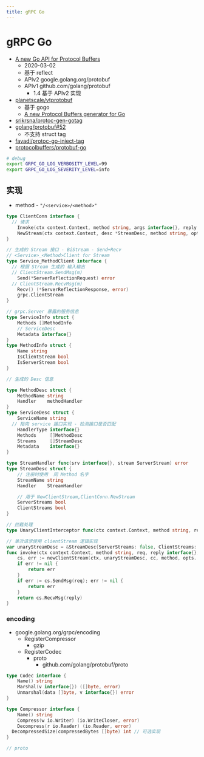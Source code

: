 ```yaml
---
title: gRPC Go
---
```


# gRPC Go

- [A new Go API for Protocol Buffers](https://go.dev/blog/protobuf-apiv2)
  - 2020-03-02
  - 基于 reflect
  - APIv2 google.golang.org/protobuf
  - APIv1 github.com/golang/protobuf
    - 1.4 基于 APIv2 实现
- [planetscale/vtprotobuf](https://github.com/planetscale/vtprotobuf)
  - 基于 gogo
  - [A new Protocol Buffers generator for Go](https://vitess.io/blog/2021-06-03-a-new-protobuf-generator-for-go/)
- [srikrsna/protoc-gen-gotag](https://github.com/srikrsna/protoc-gen-gotag)
- [golang/protobuf#52](https://github.com/golang/protobuf/issues/52)
  - 不支持 struct tag
- [favadi/protoc-go-inject-tag](https://github.com/favadi/protoc-go-inject-tag)
- [protocolbuffers/protobuf-go](https://github.com/protocolbuffers/protobuf-go)

```bash
# debug
export GRPC_GO_LOG_VERBOSITY_LEVEL=99
export GRPC_GO_LOG_SEVERITY_LEVEL=info
```

## 实现

- method - `"/<service>/<method>"`

```go
type ClientConn interface {
  // 请求
	Invoke(ctx context.Context, method string, args interface{}, reply interface{}, opts ...CallOption) error
	NewStream(ctx context.Context, desc *StreamDesc, method string, opts ...CallOption) (ClientStream, error)
}

// 生成的 Stream 接口 - BiStream - Send+Recv
// <Service>_<Method>Client for Stream
type Service_MethodClient interface {
  // 根据 Stream 生成的 输入输出
  // ClientStream.SendMsg(m)
	Send(*ServerReflectionRequest) error
  // ClientStream.RecvMsg(m)
	Recv() (*ServerReflectionResponse, error)
	grpc.ClientStream
}
```

```go
// grpc.Server 暴露的服务信息
type ServiceInfo struct {
	Methods []MethodInfo
	// ServiceDesc
	Metadata interface{}
}
type MethodInfo struct {
	Name string
	IsClientStream bool
	IsServerStream bool
}

// 生成的 Desc 信息

type MethodDesc struct {
	MethodName string
	Handler    methodHandler
}
type ServiceDesc struct {
	ServiceName string
  // 指向 service 接口实现 - 检测接口是否匹配
	HandlerType interface{}
	Methods     []MethodDesc
	Streams     []StreamDesc
	Metadata    interface{}
}

type StreamHandler func(srv interface{}, stream ServerStream) error
type StreamDesc struct {
	// 注册时使用  同 Method 名字
	StreamName string
	Handler    StreamHandler

	// 用于 NewClientStream,ClientConn.NewStream
	ServerStreams bool
	ClientStreams bool
}

// 拦截处理
type UnaryClientInterceptor func(ctx context.Context, method string, req, reply interface{}, cc *ClientConn, invoker UnaryInvoker, opts ...CallOption) error

// 单次请求使用 clientStream 逻辑实现
var unaryStreamDesc = &StreamDesc{ServerStreams: false, ClientStreams: false}
func invoke(ctx context.Context, method string, req, reply interface{}, cc *ClientConn, opts ...CallOption) error {
	cs, err := newClientStream(ctx, unaryStreamDesc, cc, method, opts...)
	if err != nil {
		return err
	}
	if err := cs.SendMsg(req); err != nil {
		return err
	}
	return cs.RecvMsg(reply)
}
```

### encoding

- google.golang.org/grpc/encoding
  - RegisterCompressor
    - gzip
  - RegisterCodec
    - proto
      - github.com/golang/protobuf/proto

```go
type Codec interface {
	Name() string
	Marshal(v interface{}) ([]byte, error)
	Unmarshal(data []byte, v interface{}) error
}

type Compressor interface {
	Name() string
	Compress(w io.Writer) (io.WriteCloser, error)
	Decompress(r io.Reader) (io.Reader, error)
  DecompressedSize(compressedBytes []byte) int // 可选实现
}

// proto

```
